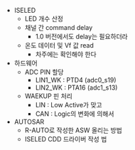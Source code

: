- ISELED
	- LED 개수 산정
	- 채널 간 command delay
		- 1.0 버전에서도 delay는 필요하더라
	- 온도 데이터 및 Vf 값 read
		- 차주에는 확인해야 한다
- 하드웨어
	- ADC PIN 할당
		- LIN1_WK : PTD4 (adc0_s19)
		- LIN2_WK : PTA16 (adc1_s13)
	- WAEKUP 핀 처리
		- LIN : Low Active가 맞고
		- CAN : Logic의 변화에 의해서
- AUTOSAR
	- R-AUTO로 작성한 ASW 올리는 방법
	- ISELED CDD 드라이버 작성 법